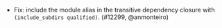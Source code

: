 - Fix: include the module alias in the transitive dependency closure with
  `(include_subdirs qualified)`. (#12299, @anmonteiro)

